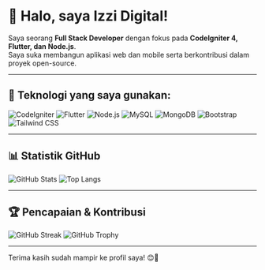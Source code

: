 # 👋 Halo, saya Izzi Digital!

Saya seorang **Full Stack Developer** dengan fokus pada **CodeIgniter 4, Flutter, dan Node.js**.  
Saya suka membangun aplikasi web dan mobile serta berkontribusi dalam proyek open-source.

---

## 🚀 Teknologi yang saya gunakan:
![CodeIgniter](https://img.shields.io/badge/CodeIgniter_4-orange?style=for-the-badge&logo=codeigniter)
![Flutter](https://img.shields.io/badge/Flutter-02569B?style=for-the-badge&logo=flutter&logoColor=white)
![Node.js](https://img.shields.io/badge/Node.js-43853D?style=for-the-badge&logo=node.js&logoColor=white)
![MySQL](https://img.shields.io/badge/MySQL-4479A1?style=for-the-badge&logo=mysql&logoColor=white)
![MongoDB](https://img.shields.io/badge/MongoDB-4EA94B?style=for-the-badge&logo=mongodb&logoColor=white)
![Bootstrap](https://img.shields.io/badge/Bootstrap-7952B3?style=for-the-badge&logo=bootstrap&logoColor=white)
![Tailwind CSS](https://img.shields.io/badge/Tailwind_CSS-38B2AC?style=for-the-badge&logo=tailwind-css&logoColor=white)

---

## 📊 Statistik GitHub
![GitHub Stats](https://github-readme-stats.vercel.app/api?username=izzi-digital&show_icons=true&theme=tokyonight)
![Top Langs](https://github-readme-stats.vercel.app/api/top-langs/?username=izzi-digital&layout=compact&theme=tokyonight)

---

## 🏆 Pencapaian & Kontribusi
![GitHub Streak](https://github-readme-streak-stats.herokuapp.com/?user=izzi-digital&theme=radical)
![GitHub Trophy](https://github-profile-trophy.vercel.app/?username=izzi-digital&theme=onedark)

---

Terima kasih sudah mampir ke profil saya! 😊🚀
